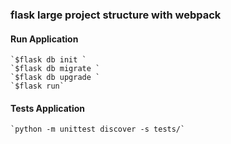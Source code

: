 ### flask large project structure with webpack



#### Run Application 

	`$flask db init `
	`$flask db migrate `
	`$flask db upgrade `
	`$flask run`



#### Tests Application 

	`python -m unittest discover -s tests/`

